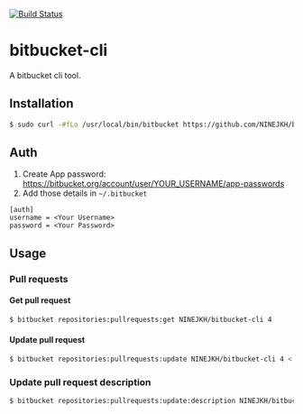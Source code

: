 [![Build Status](https://travis-ci.org/NINEJKH/bitbucket-cli.svg?branch=master)](https://travis-ci.org/NINEJKH/bitbucket-cli)

# bitbucket-cli

A bitbucket cli tool.

## Installation

```bash
$ sudo curl -#fLo /usr/local/bin/bitbucket https://github.com/NINEJKH/bitbucket-cli/releases/download/0.0.2/bitbucket.phar && sudo chmod +x /usr/local/bin/bitbucket
```

## Auth

1. Create App password: https://bitbucket.org/account/user/YOUR_USERNAME/app-passwords
2. Add those details in `~/.bitbucket`

```
[auth]
username = <Your Username>
password = <Your Password>
```

## Usage

### Pull requests

#### Get pull request

```bash
$ bitbucket repositories:pullrequests:get NINEJKH/bitbucket-cli 4
```

#### Update pull request

```bash
$ bitbucket repositories:pullrequests:update NINEJKH/bitbucket-cli 4 < payload.json
```

### Update pull request description

```bash
$ bitbucket repositories:pullrequests:update:description NINEJKH/bitbucket-cli 4 "new description (or via STDIN)"
```

